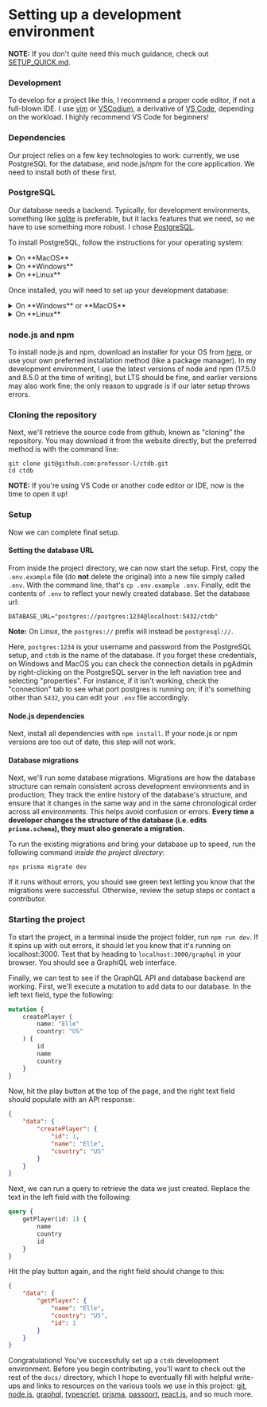 # Setting up a development environment

**NOTE:** If you don't quite need this much guidance, check out [SETUP_QUICK.md]().

### Development

To develop for a project like this, I recommend a proper code editor, if not a full-blown IDE. I use [vim](https://www.vim.org/) or [VSCodium](https://vscodium.com/), a derivative of [VS Code](https://code.visualstudio.com/), depending on the workload. I highly recommend VS Code for beginners!

### Dependencies

Our project relies on a few key technologies to work: currently, we use PostgreSQL for the database, and node.js/npm for the core application. We need to install both of these first.

### PostgreSQL
Our database needs a backend. Typically, for development environments, something like [sqlite](https://www.sqlite.org/index.html) is preferable, but it lacks features that we need, so we have to use something more robust. I chose [PostgreSQL](https://www.postgresql.org/).

To install PostgreSQL, follow the instructions for your operating system:

<details>
    <summary>On **MacOS**</summary>

    Install the appropriate version of postgresql from [here](https://www.enterprisedb.com/downloads/postgres-postgresql-downloads) - use the "Mac OS X" column (I use version 13.5 for development, anything 12 and up should be sufficient). Run the installer, using all default options, and set the superuser password as "1234".
</details>

<details>
    <summary>On **Windows**</summary>

    Install the appropriate version of postgresql from [here](https://www.enterprisedb.com/downloads/postgres-postgresql-downloads) - use the "Windows x86-64" column (I use version 13.5 for development, anything 12 and up should be sufficient). Run the installer, using all default options, and set the superuser password as "1234".
</details>

<details>
    <summary>On **Linux**</summary>

    Use your package manager to install `postgresql` if it does not come with your operating system. Be sure to enable the `systemd` service or your distro's equivalent:
    `sudo systemctl enable --now postgresql`
</details>

Once installed, you will need to set up your development database:

<details>
    <summary>On **Windows** or **MacOS**</summary>

    Open the "pgAdmin" application, and in the topmost bar, navigate to `Object > Create > Database`. Create a database called "ctdb" - the owner "postgres" is fine for now.
</details>

<details>
    <summary>On **Linux**</summary>

    Open a terminal and type the following:

    `sudo su - postgres` (to switch to the `postgres` user)
    `psql` (to ender a postgres shell)

    Next, we will add a password to the `postgres` database account. type `\password postgres` and enter "1234" when prompted to set the password as "1234".

    Finally, we can create our database:
    ```
    CREATE DATABASE ctdb OWNER postgres;
    ```

    Now, quit out of the shell with `\q` and exit the postgres user account with `exit`.
</details>

### node.js and npm

To install node.js and npm, download an installer for your OS from [here](https://nodejs.org/en/download/), or use your own preferred installation method (like a package manager). In my development environment, I use the latest versions of node and npm (17.5.0 and 8.5.0 at the time of writing), but LTS should be fine, and earlier versions may also work fine; the only reason to upgrade is if our later setup throws errors.

### Cloning the repository

Next, we'll retrieve the source code from github, known as "cloning" the repository. You may download it from the website directly, but the preferred method is with the command line:

```
git clone git@github.com:professor-l/ctdb.git
cd ctdb
```

**NOTE:** If you're using VS Code or another code editor or IDE, now is the time to open it up!

### Setup

Now we can complete final setup.

#### Setting the database URL

From inside the project directory, we can now start the setup. First, copy the `.env.example` file (do **not** delete the original) into a new file simply called `.env`. With the command line, that's `cp .env.example .env`. Finally, edit the contents of `.env` to reflect your newly created database. Set the database url:

```
DATABASE_URL="postgres://postgres:1234@localhost:5432/ctdb"
```

**Note:** On Linux, the `postgres://` prefix will instead be `postgresql://`.

Here, `postgres:1234` is your username and password from the PostgreSQL setup, and `ctdb` is the name of the database. If you forget these credentials, on Windows and MacOS you can check the connection details in pgAdmin by right-clicking on the PostgreSQL server in the left naviation tree and selecting "properties". For instance, if it isn't working, check the "connection" tab to see what port postgres is running on; if it's something other than `5432`, you can edit your `.env` file accordingly.

#### Node.js dependencies

Next, install all dependencies with `npm install`. If your node.js or npm versions are too out of date, this step will not work.

#### Database migrations

Next, we'll run some database migrations. Migrations are how the database structure can remain consistent across development environments and in production; They track the entire history of the database's structure, and ensure that it changes in the same way and in the same chronological order across all environments. This helps avoid confusion or errors. **Every time a developer changes the structure of the database (i.e. edits `prisma.schema`), they must also generate a migration.**

To run the existing migrations and bring your database up to speed, run the following command *inside the project directory*:

```
npx prisma migrate dev
```

If it runs without errors, you should see green text letting you know that the migrations were successful. Otherwise, review the setup steps or contact a contributor.

### Starting the project

To start the project, in a terminal inside the project folder, run `npm run dev`. If it spins up with out errors, it should let you know that it's running on localhost:3000. Test that by heading to `localhost:3000/graphql` in your browser. You should see a GraphiQL web interface.

Finally, we can test to see if the GraphQL API and database backend are working. First, we'll execute a mutation to add data to our database. In the left text field, type the following:

```graphql
mutation {
    createPlayer (
        name: "Elle"
        country: "US"
    ) {
        id
        name
        country
    }
} 
```

Now, hit the play button at the top of the page, and the right text field should populate with an API response:

```json
{
    "data": {
        "createPlayer": {
            "id": 1,
            "name": "Elle",
            "country": "US"
        }
    }
}
```

Next, we can run a query to retrieve the data we just created. Replace the text in the left field with the following:

```graphql
query {
    getPlayer(id: 1) {
        name
        country
        id
    }
}
```

Hit the play button again, and the right field should change to this:

```json
{
    "data": {
        "getPlayer": {
            "name": "Elle",
            "country": "US",
            "id": 1
        }
    }
}
```

Congratulations! You've successfully set up a `ctdb` development environment. Before you begin contributing, you'll want to check out the rest of the `docs/` directory, which I hope to eventually fill with helpful write-ups and links to resources on the various tools we use in this project: [git](https://git-scm.com/), [node.js](https://nodejs.org/en/), [graphql](https://graphql.org/), [typescript](https://www.typescriptlang.org/), [prisma](https://www.prisma.io/), [passport](https://www.passportjs.org/), [react.js](https://reactjs.org/), and so much more.